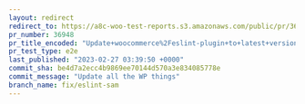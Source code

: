 ```yaml
---
layout: redirect
redirect_to: https://a8c-woo-test-reports.s3.amazonaws.com/public/pr/36948/e2e/index.html
pr_number: 36948
pr_title_encoded: "Update+woocommerce%2Feslint-plugin+to+latest+version+of+%40wordpress%2Feslint-plugin+"
pr_test_type: e2e
last_published: "2023-02-27 03:39:50 +0000"
commit_sha: be4d7a2ecc4b9869ee70144d570a3e834085778e
commit_message: "Update all the WP things"
branch_name: fix/eslint-sam
---
```

